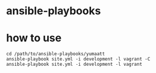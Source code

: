# ansible-playbooks

# how to use

```
cd /path/to/ansible-playbooks/yumaatt
ansible-playbook site.yml -i development -l vagrant -C
ansible-playbook site.yml -i development -l vagrant
```
